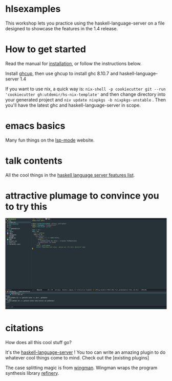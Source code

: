 # hlsexamples
This workshop lets you practice using the haskell-language-server on a file designed to showcase the features in the 1.4 release.

# How to get started
Read the manual for [installation](https://haskell-language-server.readthedocs.io/en/latest/installation.html), or follow the instructions below.

Install [ghcup](https://www.haskell.org/ghcup/), then use ghcup to install ghc 8.10.7 and haskell-language-server 1.4

If you want to use nix, a quick way is: `nix-shell -p cookiecutter git --run 'cookiecutter gh:utdemir/hs-nix-template'` and then change directory into your generated project and `niv update nixpkgs -b nixpkgs-unstable` .
Then you'll have the latest ghc and haskell-language-server in scope.

# emacs basics
Many fun things on the [lsp-mode](https://emacs-lsp.github.io/lsp-mode/) website.

# talk contents
All the cool things in the [haskell language server features list](https://haskell-language-server.readthedocs.io/en/latest/features.html).

# attractive plumage to convince you to try this

![emacs-hls](emacs-hls.svg)

# citations

How does all this cool stuff go?

It's the [haskell-language-server](https://github.com/haskell/haskell-language-server/) ! You too can write an amazing plugin to do whatever cool things come to mind. Check out the [existing plugins]

The case splitting magic is from [wingman](https://haskellwingman.dev/). Wingman wraps the program synthesis library [refinery](https://github.com/TOTBWF/refinery/).
